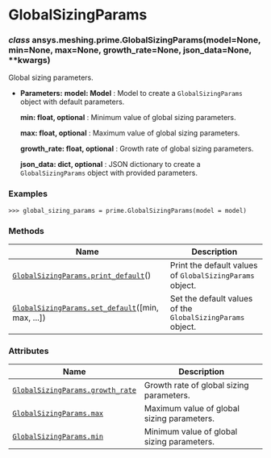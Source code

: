<!-- vale off -->

# GlobalSizingParams

<a id="ansys.meshing.prime.GlobalSizingParams"></a>

### *class* ansys.meshing.prime.GlobalSizingParams(model=None, min=None, max=None, growth_rate=None, json_data=None, \*\*kwargs)

Global sizing parameters.

* **Parameters:**
  **model: Model**
  : Model to create a `GlobalSizingParams` object with default parameters.

  **min: float, optional**
  : Minimum value of global sizing parameters.

  **max: float, optional**
  : Maximum value of global sizing parameters.

  **growth_rate: float, optional**
  : Growth rate of global sizing parameters.

  **json_data: dict, optional**
  : JSON dictionary to create a `GlobalSizingParams` object with provided parameters.

### Examples

```pycon
>>> global_sizing_params = prime.GlobalSizingParams(model = model)
```

<!-- !! processed by numpydoc !! -->

### Methods

| Name | Description |
|---------------------------------------------------------------------------------------------------------------------------------------------------------------|------------------------------------------------------------|
| [`GlobalSizingParams.print_default`](ansys.meshing.prime.GlobalSizingParams.print_default.md#ansys.meshing.prime.GlobalSizingParams.print_default)()          | Print the default values of `GlobalSizingParams` object.   |
| [`GlobalSizingParams.set_default`](ansys.meshing.prime.GlobalSizingParams.set_default.md#ansys.meshing.prime.GlobalSizingParams.set_default)([min, max, ...]) | Set the default values of the `GlobalSizingParams` object. |

### Attributes

| Name | Description |
|------------------------------------------------------------------------------------------------------------------------------------------------|--------------------------------------------|
| [`GlobalSizingParams.growth_rate`](ansys.meshing.prime.GlobalSizingParams.growth_rate.md#ansys.meshing.prime.GlobalSizingParams.growth_rate)   | Growth rate of global sizing parameters.   |
| [`GlobalSizingParams.max`](ansys.meshing.prime.GlobalSizingParams.max.md#ansys.meshing.prime.GlobalSizingParams.max)                           | Maximum value of global sizing parameters. |
| [`GlobalSizingParams.min`](ansys.meshing.prime.GlobalSizingParams.min.md#ansys.meshing.prime.GlobalSizingParams.min)                           | Minimum value of global sizing parameters. |
<!-- vale on -->